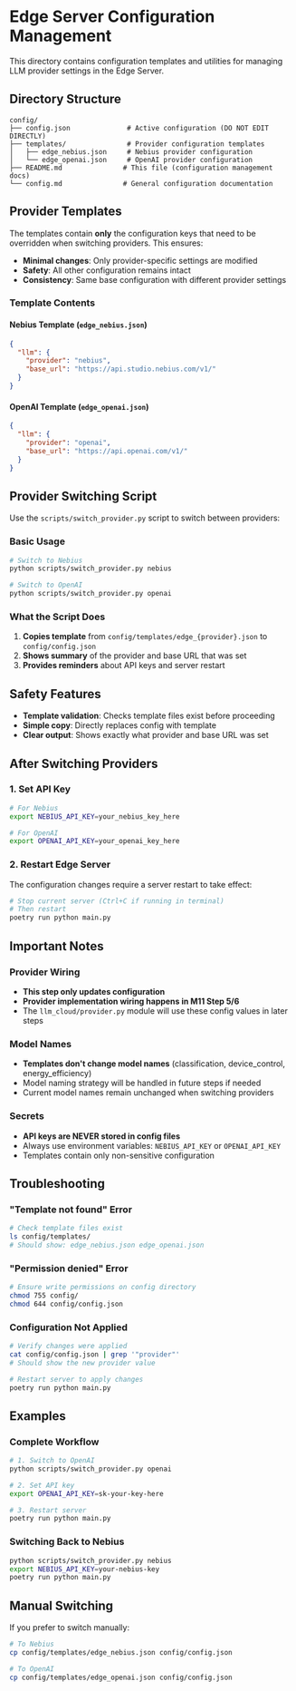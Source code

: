 # Edge Server Configuration Management

This directory contains configuration templates and utilities for managing LLM provider settings in the Edge Server.

## Directory Structure

```
config/
├── config.json              # Active configuration (DO NOT EDIT DIRECTLY)
├── templates/               # Provider configuration templates
│   ├── edge_nebius.json     # Nebius provider configuration
│   └── edge_openai.json     # OpenAI provider configuration
├── README.md               # This file (configuration management docs)
└── config.md               # General configuration documentation
```

## Provider Templates

The templates contain **only** the configuration keys that need to be overridden when switching providers. This ensures:

- **Minimal changes**: Only provider-specific settings are modified
- **Safety**: All other configuration remains intact
- **Consistency**: Same base configuration with different provider settings

### Template Contents

#### Nebius Template (`edge_nebius.json`)
```json
{
  "llm": {
    "provider": "nebius",
    "base_url": "https://api.studio.nebius.com/v1/"
  }
}
```

#### OpenAI Template (`edge_openai.json`)
```json
{
  "llm": {
    "provider": "openai",
    "base_url": "https://api.openai.com/v1/"
  }
}
```

## Provider Switching Script

Use the `scripts/switch_provider.py` script to switch between providers:

### Basic Usage

```bash
# Switch to Nebius
python scripts/switch_provider.py nebius

# Switch to OpenAI
python scripts/switch_provider.py openai
```

### What the Script Does

1. **Copies template** from `config/templates/edge_{provider}.json` to `config/config.json`
2. **Shows summary** of the provider and base URL that was set
3. **Provides reminders** about API keys and server restart

## Safety Features

- **Template validation**: Checks template files exist before proceeding
- **Simple copy**: Directly replaces config with template
- **Clear output**: Shows exactly what provider and base URL was set

## After Switching Providers

### 1. Set API Key
```bash
# For Nebius
export NEBIUS_API_KEY=your_nebius_key_here

# For OpenAI
export OPENAI_API_KEY=your_openai_key_here
```

### 2. Restart Edge Server
The configuration changes require a server restart to take effect:
```bash
# Stop current server (Ctrl+C if running in terminal)
# Then restart
poetry run python main.py
```

## Important Notes

### Provider Wiring
- **This step only updates configuration**
- **Provider implementation wiring happens in M11 Step 5/6**
- The `llm_cloud/provider.py` module will use these config values in later steps

### Model Names
- **Templates don't change model names** (classification, device_control, energy_efficiency)
- Model naming strategy will be handled in future steps if needed
- Current model names remain unchanged when switching providers

### Secrets
- **API keys are NEVER stored in config files**
- Always use environment variables: `NEBIUS_API_KEY` or `OPENAI_API_KEY`
- Templates contain only non-sensitive configuration

## Troubleshooting

### "Template not found" Error
```bash
# Check template files exist
ls config/templates/
# Should show: edge_nebius.json edge_openai.json
```

### "Permission denied" Error
```bash
# Ensure write permissions on config directory
chmod 755 config/
chmod 644 config/config.json
```

### Configuration Not Applied
```bash
# Verify changes were applied
cat config/config.json | grep '"provider"'
# Should show the new provider value

# Restart server to apply changes
poetry run python main.py
```

## Examples

### Complete Workflow
```bash
# 1. Switch to OpenAI
python scripts/switch_provider.py openai

# 2. Set API key
export OPENAI_API_KEY=sk-your-key-here

# 3. Restart server
poetry run python main.py
```

### Switching Back to Nebius
```bash
python scripts/switch_provider.py nebius
export NEBIUS_API_KEY=your-nebius-key
poetry run python main.py
```

## Manual Switching

If you prefer to switch manually:
```bash
# To Nebius
cp config/templates/edge_nebius.json config/config.json

# To OpenAI
cp config/templates/edge_openai.json config/config.json
```
